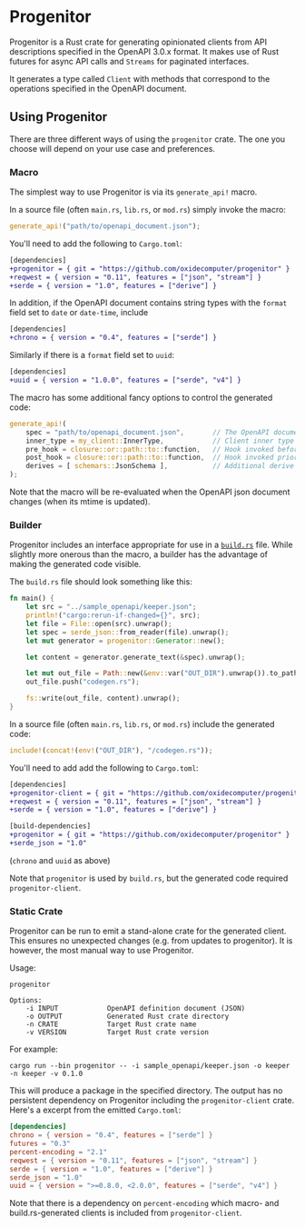 # Progenitor

Progenitor is a Rust crate for generating opinionated clients from API
descriptions specified in the OpenAPI 3.0.x format. It makes use of Rust
futures for async API calls and `Streams` for paginated interfaces.

It generates a type called `Client` with methods that correspond to the
operations specified in the OpenAPI document.

## Using Progenitor

There are three different ways of using the `progenitor` crate. The one you
choose will depend on your use case and preferences.

### Macro

The simplest way to use Progenitor is via its `generate_api!` macro.

In a source file (often `main.rs`, `lib.rs`, or `mod.rs`) simply invoke the
macro:

```rust
generate_api!("path/to/openapi_document.json");
```

You'll need to add the following to `Cargo.toml`:

```diff
[dependencies]
+progenitor = { git = "https://github.com/oxidecomputer/progenitor" }
+reqwest = { version = "0.11", features = ["json", "stream"] }
+serde = { version = "1.0", features = ["derive"] }
```

In addition, if the OpenAPI document contains string types with the `format`
field set to `date` or `date-time`, include

```diff
[dependencies]
+chrono = { version = "0.4", features = ["serde"] }
```

Similarly if there is a `format` field set to `uuid`:

```diff
[dependencies]
+uuid = { version = "1.0.0", features = ["serde", "v4"] }
```

The macro has some additional fancy options to control the generated code:

```rust
generate_api!(
    spec = "path/to/openapi_document.json",       // The OpenAPI document
    inner_type = my_client::InnerType,            // Client inner type available to pre and post hooks
    pre_hook = closure::or::path::to::function,   // Hook invoked before issuing the HTTP request
    post_hook = closure::or::path::to::function,  // Hook invoked prior to receiving the HTTP response
    derives = [ schemars::JsonSchema ],           // Additional derive macros applied to generated types
);
```

Note that the macro will be re-evaluated when the OpenAPI json document
changes (when its mtime is updated).

### Builder

Progenitor includes an interface appropriate for use in a
[`build.rs`](https://doc.rust-lang.org/cargo/reference/build-scripts.html)
file. While slightly more onerous than the macro, a builder has the advantage of making the generated code visible.

The `build.rs` file should look something like this:

```rust
fn main() {
    let src = "../sample_openapi/keeper.json";
    println!("cargo:rerun-if-changed={}", src);
    let file = File::open(src).unwrap();
    let spec = serde_json::from_reader(file).unwrap();
    let mut generator = progenitor::Generator::new();

    let content = generator.generate_text(&spec).unwrap();

    let mut out_file = Path::new(&env::var("OUT_DIR").unwrap()).to_path_buf();
    out_file.push("codegen.rs");

    fs::write(out_file, content).unwrap();
}
```

In a source file (often `main.rs`, `lib.rs`, or `mod.rs`) include the generated
code:

```rust
include!(concat!(env!("OUT_DIR"), "/codegen.rs"));
```

You'll need to add add the following to `Cargo.toml`:

```diff
[dependencies]
+progenitor-client = { git = "https://github.com/oxidecomputer/progenitor" }
+reqwest = { version = "0.11", features = ["json", "stream"] }
+serde = { version = "1.0", features = ["derive"] }

[build-dependencies]
+progenitor = { git = "https://github.com/oxidecomputer/progenitor" }
+serde_json = "1.0"
```

(`chrono` and `uuid` as above)

Note that `progenitor` is used by `build.rs`, but the generated code required
`progenitor-client`.


### Static Crate

Progenitor can be run to emit a stand-alone crate for the generated client.
This ensures no unexpected changes (e.g. from updates to progenitor). It is
however, the most manual way to use Progenitor.

Usage:

```
progenitor

Options:
    -i INPUT            OpenAPI definition document (JSON)
    -o OUTPUT           Generated Rust crate directory
    -n CRATE            Target Rust crate name
    -v VERSION          Target Rust crate version
```

For example:

`cargo run --bin progenitor -- -i sample_openapi/keeper.json -o keeper -n keeper -v 0.1.0`

This will produce a package in the specified directory. The output has no
persistent dependency on Progenitor including the `progenitor-client` crate.
Here's a excerpt from the emitted `Cargo.toml`:

```toml
[dependencies]
chrono = { version = "0.4", features = ["serde"] }
futures = "0.3"
percent-encoding = "2.1"
reqwest = { version = "0.11", features = ["json", "stream"] }
serde = { version = "1.0", features = ["derive"] }
serde_json = "1.0"
uuid = { version = ">=0.8.0, <2.0.0", features = ["serde", "v4"] }
```

Note that there is a dependency on `percent-encoding` which macro- and
build.rs-generated clients is included from `progenitor-client`.
